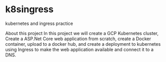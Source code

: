 # k8singress
kubernetes and ingress practice

About this project
In this project we will create a GCP Kubernetes cluster, Create a ASP.Net Core web application from scratch, create a Docker container, upload to a docker hub, and create a deployment to kubernetes using Ingress to make the web application available and connect it to a DNS.

